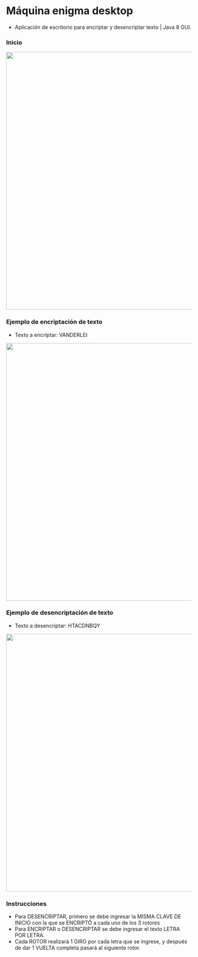 # Máquina enigma desktop
<ul>
  <li>Aplicación de escritorio para encriptar y desencriptar texto | Java 8 GUI.</li>  
</ul>

### Inicio
<img src="https://i.postimg.cc/ tTRK0hzF/Inicio .png" width="700"/>

### Ejemplo de encriptación de texto
<ul>
  <li>Texto a encriptar: VANDERLEI
</li>  
</ul>
<img src="https://i.postimg.cc/j2wkKvnn/Encriptar.jpg" width="700"/>

### Ejemplo de desencriptación de texto
<ul>
  <li>Texto a desencriptar: HTACDNBQY
</li>  
</ul>
<img src="https://i.postimg.cc/FKCM4YCq/Desencriptar.jpg" width="700"/>

### Instrucciones
<ul>
<li>Para DESENCRIPTAR, primero se debe ingresar la MISMA CLAVE DE INICIO con la que se ENCRIPTÓ a cada uno de los 3 rotores</li>
<li>Para ENCRIPTAR o DESENCRIPTAR se debe ingresar el texto LETRA POR LETRA.</li>
<li>Cada ROTOR realizará 1 GIRO por cada letra que se ingrese, y después de dar 1 VUELTA completa pasará al siguiente rotor.</li>
</li>  
</ul
